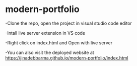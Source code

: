 # modern-portfolio
-Clone the repo, open the project in visual studio code editor

-Intall live server extension in VS code

-Right click on index.html and Open with live server

-You can also visit the deployed website at https://jinadebbarma.github.io/modern-portfolio/index.html
